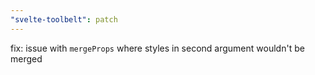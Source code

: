 ```yaml
---
"svelte-toolbelt": patch
---
```


fix: issue with `mergeProps` where styles in second argument wouldn't be merged
